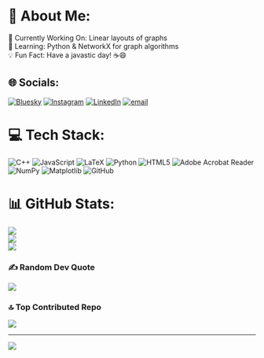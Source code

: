 # 💫 About Me:
🔭 Currently Working On: Linear layouts of graphs<br>🌱 Learning: Python & NetworkX for graph algorithms<br>💡 Fun Fact: Have a javastic day! ☕😄


## 🌐 Socials:
[![Bluesky](https://img.shields.io/badge/bluesky-0285FF?style=for-the-badge&logo=bluesky&logoColor=%23FFFFFF)](https://bsky.app/profile/MariaEleni) [![Instagram](https://img.shields.io/badge/Instagram-%23E4405F.svg?logo=Instagram&logoColor=white)](https://instagram.com/@marialenapld) [![LinkedIn](https://img.shields.io/badge/LinkedIn-%230077B5.svg?logo=linkedin&logoColor=white)](https://linkedin.com/in/Maria-EleniPavlidi) [![email](https://img.shields.io/badge/Email-D14836?logo=gmail&logoColor=white)](mailto:m.e.pavlidi@uoi.gr) 

# 💻 Tech Stack:
![C++](https://img.shields.io/badge/c++-%2300599C.svg?style=for-the-badge&logo=c%2B%2B&logoColor=white) ![JavaScript](https://img.shields.io/badge/javascript-%23323330.svg?style=for-the-badge&logo=javascript&logoColor=%23F7DF1E) ![LaTeX](https://img.shields.io/badge/latex-%23008080.svg?style=for-the-badge&logo=latex&logoColor=white) ![Python](https://img.shields.io/badge/python-3670A0?style=for-the-badge&logo=python&logoColor=ffdd54) ![HTML5](https://img.shields.io/badge/html5-%23E34F26.svg?style=for-the-badge&logo=html5&logoColor=white) ![Adobe Acrobat Reader](https://img.shields.io/badge/Adobe%20Acrobat%20Reader-EC1C24.svg?style=for-the-badge&logo=Adobe%20Acrobat%20Reader&logoColor=white) ![NumPy](https://img.shields.io/badge/numpy-%23013243.svg?style=for-the-badge&logo=numpy&logoColor=white) ![Matplotlib](https://img.shields.io/badge/Matplotlib-%23ffffff.svg?style=for-the-badge&logo=Matplotlib&logoColor=black) ![GitHub](https://img.shields.io/badge/github-%23121011.svg?style=for-the-badge&logo=github&logoColor=white)
# 📊 GitHub Stats:
![](https://github-readme-stats.vercel.app/api?username=Maria-EleniPavlidi&theme=dark&hide_border=false&include_all_commits=false&count_private=false)<br/>
![](https://nirzak-streak-stats.vercel.app/?user=Maria-EleniPavlidi&theme=dark&hide_border=false)<br/>
![](https://github-readme-stats.vercel.app/api/top-langs/?username=Maria-EleniPavlidi&theme=dark&hide_border=false&include_all_commits=false&count_private=false&layout=compact)

### ✍️ Random Dev Quote
![](https://quotes-github-readme.vercel.app/api?type=horizontal&theme=radical)

### 🔝 Top Contributed Repo
![](https://github-contributor-stats.vercel.app/api?username=Maria-EleniPavlidi&limit=5&theme=dark&combine_all_yearly_contributions=true)

---
[![](https://visitcount.itsvg.in/api?id=Maria-EleniPavlidi&icon=0&color=0)](https://visitcount.itsvg.in)

<!-- Proudly created with GPRM ( https://gprm.itsvg.in ) -->

